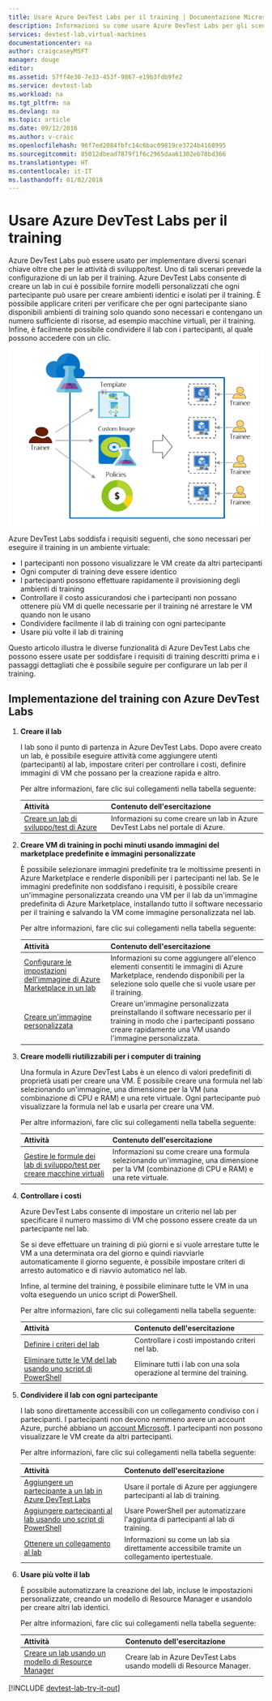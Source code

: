 ```yaml
---
title: Usare Azure DevTest Labs per il training | Documentazione Microsoft
description: Informazioni su come usare Azure DevTest Labs per gli scenari di training.
services: devtest-lab,virtual-machines
documentationcenter: na
author: craigcaseyMSFT
manager: douge
editor: 
ms.assetid: 57ff4e30-7e33-453f-9867-e19b3fdb9fe2
ms.service: devtest-lab
ms.workload: na
ms.tgt_pltfrm: na
ms.devlang: na
ms.topic: article
ms.date: 09/12/2016
ms.author: v-craic
ms.openlocfilehash: 96f7ed2084fbfc14c6bac09819ce3724b4168995
ms.sourcegitcommit: 85012dbead7879f1f6c2965daa61302eb78bd366
ms.translationtype: HT
ms.contentlocale: it-IT
ms.lasthandoff: 01/02/2018
---
```

# <a name="use-azure-devtest-labs-for-training"></a>Usare Azure DevTest Labs per il training
Azure DevTest Labs può essere usato per implementare diversi scenari chiave oltre che per le attività di sviluppo/test. Uno di tali scenari prevede la configurazione di un lab per il training. Azure DevTest Labs consente di creare un lab in cui è possibile fornire modelli personalizzati che ogni partecipante può usare per creare ambienti identici e isolati per il training. È possibile applicare criteri per verificare che per ogni partecipante siano disponibili ambienti di training solo quando sono necessari e contengano un numero sufficiente di risorse, ad esempio macchine virtuali, per il training. Infine, è facilmente possibile condividere il lab con i partecipanti, al quale possono accedere con un clic.

![Usare DevTest Labs per il training](./media/devtest-lab-training-lab/devtest-lab-training.png)

Azure DevTest Labs soddisfa i requisiti seguenti, che sono necessari per eseguire il training in un ambiente virtuale: 

* I partecipanti non possono visualizzare le VM create da altri partecipanti
* Ogni computer di training deve essere identico
* I partecipanti possono effettuare rapidamente il provisioning degli ambienti di training
* Controllare il costo assicurandosi che i partecipanti non possano ottenere più VM di quelle necessarie per il training né arrestare le VM quando non le usano
* Condividere facilmente il lab di training con ogni partecipante
* Usare più volte il lab di training

Questo articolo illustra le diverse funzionalità di Azure DevTest Labs che possono essere usate per soddisfare i requisiti di training descritti prima e i passaggi dettagliati che è possibile seguire per configurare un lab per il training.  

## <a name="implementing-training-with-azure-devtest-labs"></a>Implementazione del training con Azure DevTest Labs
1. **Creare il lab** 
   
    I lab sono il punto di partenza in Azure DevTest Labs. Dopo avere creato un lab, è possibile eseguire attività come aggiungere utenti (partecipanti) al lab, impostare criteri per controllare i costi, definire immagini di VM che possano per la creazione rapida e altro.   
   
    Per altre informazioni, fare clic sui collegamenti nella tabella seguente:
   
   | Attività | Contenuto dell'esercitazione |
   | --- | --- |
   | [Creare un lab di sviluppo/test di Azure](devtest-lab-create-lab.md) |Informazioni su come creare un lab in Azure DevTest Labs nel portale di Azure. |
2. **Creare VM di training in pochi minuti usando immagini del marketplace predefinite e immagini personalizzate** 
   
    È possibile selezionare immagini predefinite tra le moltissime presenti in Azure Marketplace e renderle disponibili per i partecipanti nel lab. Se le immagini predefinite non soddisfano i requisiti, è possibile creare un'immagine personalizzata creando una VM per il lab da un'immagine predefinita di Azure Marketplace, installando tutto il software necessario per il training e salvando la VM come immagine personalizzata nel lab. 
   
    Per altre informazioni, fare clic sui collegamenti nella tabella seguente:
   
   | Attività | Contenuto dell'esercitazione |
   | --- | --- |
   | [Configurare le impostazioni dell'immagine di Azure Marketplace in un lab](devtest-lab-configure-marketplace-images.md) |Informazioni su come aggiungere all'elenco elementi consentiti le immagini di Azure Marketplace, rendendo disponibili per la selezione solo quelle che si vuole usare per il training. |
   | [Creare un'immagine personalizzata](devtest-lab-create-template.md) |Creare un'immagine personalizzata preinstallando il software necessario per il training in modo che i partecipanti possano creare rapidamente una VM usando l'immagine personalizzata. |
3. **Creare modelli riutilizzabili per i computer di training** 
   
    Una formula in Azure DevTest Labs è un elenco di valori predefiniti di proprietà usati per creare una VM. È possibile creare una formula nel lab selezionando un'immagine, una dimensione per la VM (una combinazione di CPU e RAM) e una rete virtuale. Ogni partecipante può visualizzare la formula nel lab e usarla per creare una VM. 
   
    Per altre informazioni, fare clic sui collegamenti nella tabella seguente:
   
   | Attività | Contenuto dell'esercitazione |
   | --- | --- |
   | [Gestire le formule dei lab di sviluppo/test per creare macchine virtuali](devtest-lab-manage-formulas.md) |Informazioni su come creare una formula selezionando un'immagine, una dimensione per la VM (combinazione di CPU e RAM) e una rete virtuale. |
4. **Controllare i costi**
   
    Azure DevTest Labs consente di impostare un criterio nel lab per specificare il numero massimo di VM che possono essere create da un partecipante nel lab. 
   
    Se si deve effettuare un training di più giorni e si vuole arrestare tutte le VM a una determinata ora del giorno e quindi riavviarle automaticamente il giorno seguente, è possibile impostare criteri di arresto automatico e di riavvio automatico nel lab. 
   
    Infine, al termine del training, è possibile eliminare tutte le VM in una volta eseguendo un unico script di PowerShell. 
   
    Per altre informazioni, fare clic sui collegamenti nella tabella seguente:
   
   | Attività | Contenuto dell'esercitazione |
   | --- | --- |
   | [Definire i criteri del lab](devtest-lab-set-lab-policy.md) |Controllare i costi impostando criteri nel lab. |
   | [Eliminare tutte le VM del lab usando uno script di PowerShell](devtest-lab-faq.md#how-do-i-automate-the-process-of-deleting-all-the-vms-in-my-lab) |Eliminare tutti i lab con una sola operazione al termine del training. |
5. **Condividere il lab con ogni partecipante**
   
    I lab sono direttamente accessibili con un collegamento condiviso con i partecipanti. I partecipanti non devono nemmeno avere un account Azure, purché abbiano un [account Microsoft](devtest-lab-faq.md#what-is-a-microsoft-account). I partecipanti non possono visualizzare le VM create da altri partecipanti.  
   
    Per altre informazioni, fare clic sui collegamenti nella tabella seguente:
   
   | Attività | Contenuto dell'esercitazione |
   | --- | --- |
   | [Aggiungere un partecipante a un lab in Azure DevTest Labs](devtest-lab-add-devtest-user.md) |Usare il portale di Azure per aggiungere partecipanti al lab di training. |
   | [Aggiungere partecipanti al lab usando uno script di PowerShell](devtest-lab-add-devtest-user.md#add-an-external-user-to-a-lab-using-powershell) |Usare PowerShell per automatizzare l'aggiunta di partecipanti al lab di training. |
   | [Ottenere un collegamento al lab](devtest-lab-faq.md#how-do-i-share-a-direct-link-to-my-lab) |Informazioni su come un lab sia direttamente accessibile tramite un collegamento ipertestuale. |
6. **Usare più volte il lab** 
   
    È possibile automatizzare la creazione del lab, incluse le impostazioni personalizzate, creando un modello di Resource Manager e usandolo per creare altri lab identici. 
   
    Per altre informazioni, fare clic sui collegamenti nella tabella seguente:
   
   | Attività | Contenuto dell'esercitazione |
   | --- | --- |
   | [Creare un lab usando un modello di Resource Manager](devtest-lab-faq.md#how-do-i-create-a-lab-from-a-resource-manager-template) |Creare lab in Azure DevTest Labs usando modelli di Resource Manager. |

[!INCLUDE [devtest-lab-try-it-out](../../includes/devtest-lab-try-it-out.md)]

